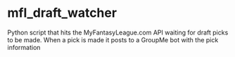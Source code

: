 # mfl_draft_watcher
Python script that hits the MyFantasyLeague.com API waiting for draft picks to be made. When a pick is made it posts to a GroupMe bot with the pick information
